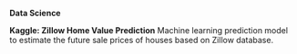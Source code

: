**Data Science**

**Kaggle: Zillow Home Value Prediction**
Machine learning prediction model to estimate the future sale prices of houses based on Zillow database. 
